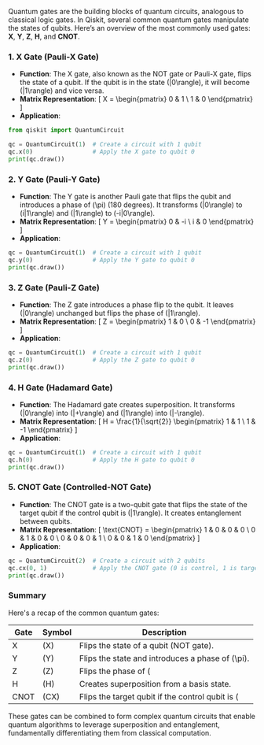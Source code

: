 Quantum gates are the building blocks of quantum circuits, analogous to classical logic gates. In Qiskit, several common quantum gates manipulate the states of qubits. Here’s an overview of the most commonly used gates: **X**, **Y**, **Z**, **H**, and **CNOT**. 

### 1. X Gate (Pauli-X Gate)
- **Function**: The X gate, also known as the NOT gate or Pauli-X gate, flips the state of a qubit. If the qubit is in the state \(|0\rangle\), it will become \(|1\rangle\) and vice versa.
- **Matrix Representation**:
  \[
  X = \begin{pmatrix}
  0 & 1 \\
  1 & 0
  \end{pmatrix}
  \]
- **Application**:
```python
from qiskit import QuantumCircuit

qc = QuantumCircuit(1)  # Create a circuit with 1 qubit
qc.x(0)                 # Apply the X gate to qubit 0
print(qc.draw())
```

### 2. Y Gate (Pauli-Y Gate)
- **Function**: The Y gate is another Pauli gate that flips the qubit and introduces a phase of \(\pi\) (180 degrees). It transforms \(|0\rangle\) to \(i|1\rangle\) and \(|1\rangle\) to \(-i|0\rangle\).
- **Matrix Representation**:
  \[
  Y = \begin{pmatrix}
  0 & -i \\
  i & 0
  \end{pmatrix}
  \]
- **Application**:
```python
qc = QuantumCircuit(1)  # Create a circuit with 1 qubit
qc.y(0)                 # Apply the Y gate to qubit 0
print(qc.draw())
```

### 3. Z Gate (Pauli-Z Gate)
- **Function**: The Z gate introduces a phase flip to the qubit. It leaves \(|0\rangle\) unchanged but flips the phase of \(|1\rangle\).
- **Matrix Representation**:
  \[
  Z = \begin{pmatrix}
  1 & 0 \\
  0 & -1
  \end{pmatrix}
  \]
- **Application**:
```python
qc = QuantumCircuit(1)  # Create a circuit with 1 qubit
qc.z(0)                 # Apply the Z gate to qubit 0
print(qc.draw())
```

### 4. H Gate (Hadamard Gate)
- **Function**: The Hadamard gate creates superposition. It transforms \(|0\rangle\) into \(|+\rangle\) and \(|1\rangle\) into \(|-\rangle\).
- **Matrix Representation**:
  \[
  H = \frac{1}{\sqrt{2}} \begin{pmatrix}
  1 & 1 \\
  1 & -1
  \end{pmatrix}
  \]
- **Application**:
```python
qc = QuantumCircuit(1)  # Create a circuit with 1 qubit
qc.h(0)                 # Apply the H gate to qubit 0
print(qc.draw())
```

### 5. CNOT Gate (Controlled-NOT Gate)
- **Function**: The CNOT gate is a two-qubit gate that flips the state of the target qubit if the control qubit is \(|1\rangle\). It creates entanglement between qubits.
- **Matrix Representation**:
  \[
  \text{CNOT} = \begin{pmatrix}
  1 & 0 & 0 & 0 \\
  0 & 1 & 0 & 0 \\
  0 & 0 & 0 & 1 \\
  0 & 0 & 1 & 0
  \end{pmatrix}
  \]
- **Application**:
```python
qc = QuantumCircuit(2)  # Create a circuit with 2 qubits
qc.cx(0, 1)             # Apply the CNOT gate (0 is control, 1 is target)
print(qc.draw())
```

### Summary
Here's a recap of the common quantum gates:

| Gate | Symbol | Description |
|------|--------|-------------|
| X    | \(X\)  | Flips the state of a qubit (NOT gate). |
| Y    | \(Y\)  | Flips the state and introduces a phase of \(\pi\). |
| Z    | \(Z\)  | Flips the phase of \(|1\rangle\). |
| H    | \(H\)  | Creates superposition from a basis state. |
| CNOT | \(CX\) | Flips the target qubit if the control qubit is \(|1\rangle\). |

These gates can be combined to form complex quantum circuits that enable quantum algorithms to leverage superposition and entanglement, fundamentally differentiating them from classical computation.